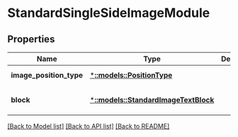 # StandardSingleSideImageModule

## Properties
Name | Type | Description | Notes
------------ | ------------- | ------------- | -------------
**image_position_type** | [***::models::PositionType**](PositionType.md) |  | [default to null]
**block** | [***::models::StandardImageTextBlock**](StandardImageTextBlock.md) |  | [optional] [default to null]

[[Back to Model list]](../README.md#documentation-for-models) [[Back to API list]](../README.md#documentation-for-api-endpoints) [[Back to README]](../README.md)


